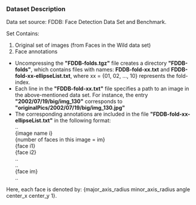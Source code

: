 ### Dataset Description
Data set source: FDDB: Face Detection Data Set and Benchmark.  

Set Contains:
1. Original set of images (from Faces in the Wild data set)
2. Face annotations
  * Uncompressing the **"FDDB-folds.tgz"** file creates a directory **"FDDB-folds"**,
which contains files with names: **FDDB-fold-xx.txt** and
**FDDB-fold-xx-ellipseList.txt**, where xx = {01, 02, ..., 10} represents the
fold-index.
  * Each line in the **"FDDB-fold-xx.txt"** file specifies a path to an image in the
above-mentioned data set. For instance, the entry **"2002/07/19/big/img_130"**
corresponds to **"originalPics/2002/07/19/big/img_130.jpg"**
  * The corresponding annotations are included in the file
**"FDDB-fold-xx-ellipseList.txt"** in the following format:  
..  
{image name i}  
{number of faces in this image = im}  
{face i1}  
{face i2}  
..  
..  
{face im}  
..  

Here, each face is denoted by:
{major_axis_radius minor_axis_radius angle center_x center_y 1}.

[Link]: http://vis-www.cs.umass.edu/fddb/
